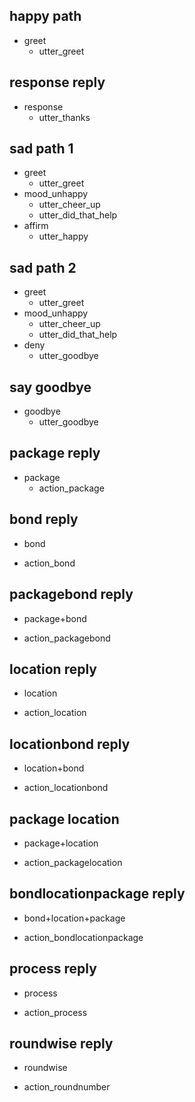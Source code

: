## happy path
* greet
  - utter_greet
  
## response reply
* response
  - utter_thanks

## sad path 1
* greet
  - utter_greet
* mood_unhappy
  - utter_cheer_up
  - utter_did_that_help
* affirm
  - utter_happy

## sad path 2
* greet
  - utter_greet
* mood_unhappy
  - utter_cheer_up
  - utter_did_that_help
* deny
  - utter_goodbye

## say goodbye
* goodbye
  - utter_goodbye
  
## package reply
* package
  - action_package
  
## bond reply
* bond
- action_bond

## packagebond reply
* package+bond
- action_packagebond

## location reply
* location
- action_location

## locationbond reply
* location+bond
- action_locationbond

## package location
* package+location
- action_packagelocation

## bondlocationpackage reply
* bond+location+package
- action_bondlocationpackage

## process reply
* process
- action_process

## roundwise reply
* roundwise
- action_roundnumber

